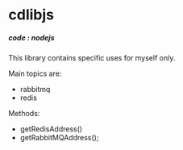 # cdlibjs
##### code : nodejs

This library contains specific uses for myself only. 

Main topics are:
* rabbitmq
* redis

Methods:

* getRedisAddress()
* getRabbitMQAddress();


